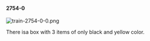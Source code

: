 #### 2754-0
![train-2754-0-0.png](https://github.com/lil-lab/nlvr/raw/master/nlvr/train/images/29/train-2754-0-0.png "train-2754-0-0.png")

There isa box with 3 items of only black and yellow color.